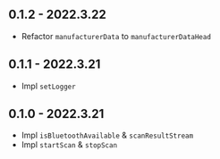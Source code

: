 ## 0.1.2 - 2022.3.22

- Refactor `manufacturerData` to `manufacturerDataHead`

## 0.1.1 - 2022.3.21

- Impl `setLogger`

## 0.1.0 - 2022.3.21

- Impl `isBluetoothAvailable` & `scanResultStream`
- Impl `startScan` & `stopScan`
